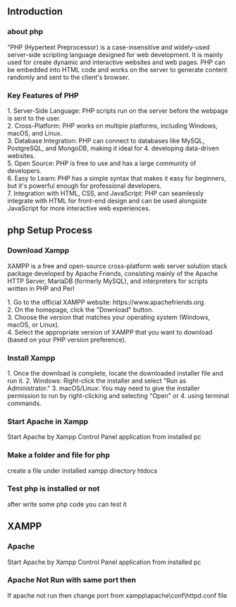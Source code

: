<h2> Introduction </h2>

<h3> about php </h3>
<p> "PHP (Hypertext Preprocessor) is a case-insensitive and widely-used server-side scripting language designed for web development. It is mainly used for create dynamic and interactive websites and web pages. PHP can be embedded into HTML code and works on the server to generate content randomly and sent to the client's browser.</p>

<h3>Key Features of PHP</h3>
<p>1. Server-Side Language: PHP scripts run on the server before the webpage is sent to the user. <br>
2. Cross-Platform: PHP works on multiple platforms, including Windows, macOS, and Linux. <br>
3. Database Integration: PHP can connect to databases like MySQL, PostgreSQL, and MongoDB, making it ideal for 4. developing data-driven websites. <br>
5. Open Source: PHP is free to use and has a large community of developers. <br>
6. Easy to Learn: PHP has a simple syntax that makes it easy for beginners, but it's powerful enough for professional developers. <br>
7. Integration with HTML, CSS, and JavaScript: PHP can seamlessly integrate with HTML for front-end design and can be used alongside JavaScript for more interactive web experiences. <br> </p>


<h2> php Setup Process </h2>

<h3>Download Xampp</h3>
<p>XAMPP is a free and open-source cross-platform web server solution stack package developed by Apache Friends, consisting mainly of the Apache HTTP Server, MariaDB (formerly MySQL), and interpreters for scripts written in PHP and Perl</p>

<p>1. Go to the official XAMPP website: https://www.apachefriends.org.<br>
2. On the homepage, click the "Download" button.<br>
3. Choose the version that matches your operating system (Windows, macOS, or Linux).<br>
4. Select the appropriate version of XAMPP that you want to download (based on your PHP version preference). </p>

<h3>Install Xampp</h3>
<p> 1. Once the download is complete, locate the downloaded installer file and run it.
2. Windows: Right-click the installer and select "Run as Administrator."
3. macOS/Linux: You may need to give the installer permission to run by right-clicking and selecting "Open" or 4. using terminal commands. </p>

<h3>Start Apache in Xampp </h3>
<p>Start Apache by Xampp Control Panel application from installed pc</p>

<h3>Make a folder and file for php</h3>
<p>create a file under installed xampp directory htdocs</p>

<h3>Test php is installed or not</h3>
<p>after write some php code you can test it</p>

<h2> XAMPP </h2>

<h3>Apache</h3>
<p>Start Apache by Xampp Control Panel application from installed pc</p>

<h3>Apache Not Run with same port then</h3>
<p>If apache not run then change port from xampp\apache\conf\httpd.conf file</p>
